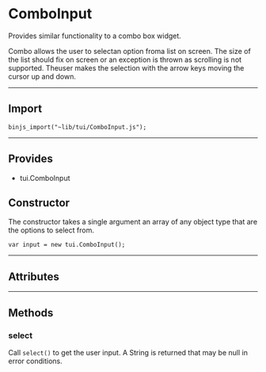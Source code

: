 # ComboInput

Provides similar functionality to a combo box widget.

Combo allows the user to selectan option froma list on screen.  The size of the list should fix on screen or an exception is thrown as scrolling is not supported.  Theuser makes the selection with the arrow keys moving the cursor up and down.

----------------------------

## Import

`binjs_import("~lib/tui/ComboInput.js");`

-----------------------

## Provides

* tui.ComboInput

## Constructor

The constructor takes a single argument an array of any object type that are the options to select from.

    var input = new tui.ComboInput();

-----------------------

## Attributes

-----------------------

## Methods

### select

Call `select()` to get the user input. A String is returned that may be null in error conditions.

    
    
